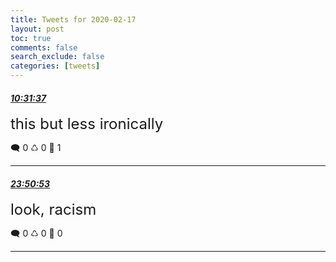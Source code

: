 ```yaml
---
title: Tweets for 2020-02-17
layout: post
toc: true
comments: false
search_exclude: false
categories: [tweets]
---
```



#### <a href = "https://twitter.com/deepfates/status/1229458393170989057">*10:31:37*</a>

<font size="5">this but less ironically</font>



🗨️ 0 ♺ 0 🤍  1   

---
    
#### <a href = "https://twitter.com/deepfates/status/1229659534295068672">*23:50:53*</a>

<font size="5">look, racism</font>



🗨️ 0 ♺ 0 🤍  0   

---
    
            
